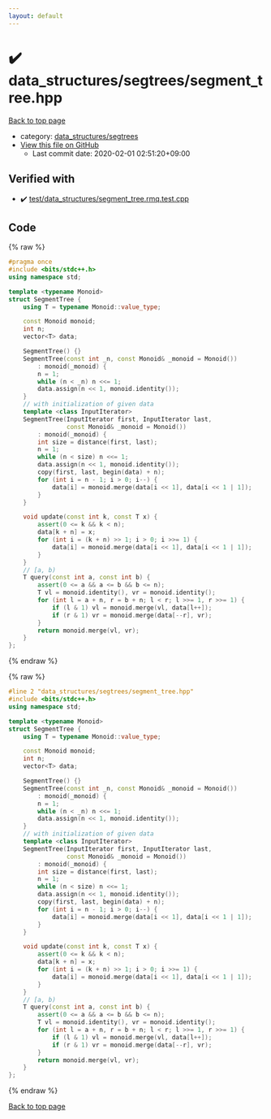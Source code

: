 ```yaml
---
layout: default
---
```


<!-- mathjax config similar to math.stackexchange -->
<script type="text/javascript" async
  src="https://cdnjs.cloudflare.com/ajax/libs/mathjax/2.7.5/MathJax.js?config=TeX-MML-AM_CHTML">
</script>
<script type="text/x-mathjax-config">
  MathJax.Hub.Config({
    TeX: { equationNumbers: { autoNumber: "AMS" }},
    tex2jax: {
      inlineMath: [ ['$','$'] ],
      processEscapes: true
    },
    "HTML-CSS": { matchFontHeight: false },
    displayAlign: "left",
    displayIndent: "2em"
  });
</script>

<script type="text/javascript" src="https://cdnjs.cloudflare.com/ajax/libs/jquery/3.4.1/jquery.min.js"></script>
<script src="https://cdn.jsdelivr.net/npm/jquery-balloon-js@1.1.2/jquery.balloon.min.js" integrity="sha256-ZEYs9VrgAeNuPvs15E39OsyOJaIkXEEt10fzxJ20+2I=" crossorigin="anonymous"></script>
<script type="text/javascript" src="../../../assets/js/copy-button.js"></script>
<link rel="stylesheet" href="../../../assets/css/copy-button.css" />


# :heavy_check_mark: data_structures/segtrees/segment_tree.hpp

<a href="../../../index.html">Back to top page</a>

* category: <a href="../../../index.html#1afc80669d853c132c0b86f1ed055b1e">data_structures/segtrees</a>
* <a href="{{ site.github.repository_url }}/blob/master/data_structures/segtrees/segment_tree.hpp">View this file on GitHub</a>
    - Last commit date: 2020-02-01 02:51:20+09:00




## Verified with

* :heavy_check_mark: <a href="../../../verify/test/data_structures/segment_tree.rmq.test.cpp.html">test/data_structures/segment_tree.rmq.test.cpp</a>


## Code

<a id="unbundled"></a>
{% raw %}
```cpp
#pragma once
#include <bits/stdc++.h>
using namespace std;

template <typename Monoid>
struct SegmentTree {
    using T = typename Monoid::value_type;

    const Monoid monoid;
    int n;
    vector<T> data;

    SegmentTree() {}
    SegmentTree(const int _n, const Monoid& _monoid = Monoid())
        : monoid(_monoid) {
        n = 1;
        while (n < _n) n <<= 1;
        data.assign(n << 1, monoid.identity());
    }
    // with initialization of given data
    template <class InputIterator>
    SegmentTree(InputIterator first, InputIterator last,
                const Monoid& _monoid = Monoid())
        : monoid(_monoid) {
        int size = distance(first, last);
        n = 1;
        while (n < size) n <<= 1;
        data.assign(n << 1, monoid.identity());
        copy(first, last, begin(data) + n);
        for (int i = n - 1; i > 0; i--) {
            data[i] = monoid.merge(data[i << 1], data[i << 1 | 1]);
        }
    }

    void update(const int k, const T x) {
        assert(0 <= k && k < n);
        data[k + n] = x;
        for (int i = (k + n) >> 1; i > 0; i >>= 1) {
            data[i] = monoid.merge(data[i << 1], data[i << 1 | 1]);
        }
    }
    // [a, b)
    T query(const int a, const int b) {
        assert(0 <= a && a <= b && b <= n);
        T vl = monoid.identity(), vr = monoid.identity();
        for (int l = a + n, r = b + n; l < r; l >>= 1, r >>= 1) {
            if (l & 1) vl = monoid.merge(vl, data[l++]);
            if (r & 1) vr = monoid.merge(data[--r], vr);
        }
        return monoid.merge(vl, vr);
    }
};
```
{% endraw %}

<a id="bundled"></a>
{% raw %}
```cpp
#line 2 "data_structures/segtrees/segment_tree.hpp"
#include <bits/stdc++.h>
using namespace std;

template <typename Monoid>
struct SegmentTree {
    using T = typename Monoid::value_type;

    const Monoid monoid;
    int n;
    vector<T> data;

    SegmentTree() {}
    SegmentTree(const int _n, const Monoid& _monoid = Monoid())
        : monoid(_monoid) {
        n = 1;
        while (n < _n) n <<= 1;
        data.assign(n << 1, monoid.identity());
    }
    // with initialization of given data
    template <class InputIterator>
    SegmentTree(InputIterator first, InputIterator last,
                const Monoid& _monoid = Monoid())
        : monoid(_monoid) {
        int size = distance(first, last);
        n = 1;
        while (n < size) n <<= 1;
        data.assign(n << 1, monoid.identity());
        copy(first, last, begin(data) + n);
        for (int i = n - 1; i > 0; i--) {
            data[i] = monoid.merge(data[i << 1], data[i << 1 | 1]);
        }
    }

    void update(const int k, const T x) {
        assert(0 <= k && k < n);
        data[k + n] = x;
        for (int i = (k + n) >> 1; i > 0; i >>= 1) {
            data[i] = monoid.merge(data[i << 1], data[i << 1 | 1]);
        }
    }
    // [a, b)
    T query(const int a, const int b) {
        assert(0 <= a && a <= b && b <= n);
        T vl = monoid.identity(), vr = monoid.identity();
        for (int l = a + n, r = b + n; l < r; l >>= 1, r >>= 1) {
            if (l & 1) vl = monoid.merge(vl, data[l++]);
            if (r & 1) vr = monoid.merge(data[--r], vr);
        }
        return monoid.merge(vl, vr);
    }
};

```
{% endraw %}

<a href="../../../index.html">Back to top page</a>


